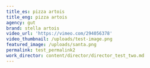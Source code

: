 ```yaml
---
title_es: pizza artois
title_eng: pizza artois
agency: gut
brand: stella artois
video_url: 'https://vimeo.com/294056378'
video_thumbnail: /uploads/test-image.png
featured_image: /uploads/santa.png
permalink: test_permalink2
work_director: content/director/director_test_two.md
---
```




